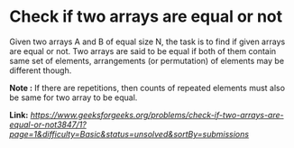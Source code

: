 # Check if two arrays are equal or not
Given two arrays A and B of equal size N, the task is to find if given arrays are equal or not. Two arrays are said to be equal if both of them contain same set of elements, arrangements (or permutation) of elements may be different though.  
  
**Note :** If there are repetitions, then counts of repeated elements must also be same for two array to be equal.  
  
**Link:** _https://www.geeksforgeeks.org/problems/check-if-two-arrays-are-equal-or-not3847/1?page=1&difficulty=Basic&status=unsolved&sortBy=submissions_
